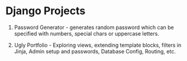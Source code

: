 # Django Projects

1. Password Generator - generates random password which can be specified with numbers, special chars or uppercase letters.

2. Ugly Portfolio - Exploring views, extending template blocks, filters in Jinja, Admin setup and passwords, Database Config, Routing, etc.